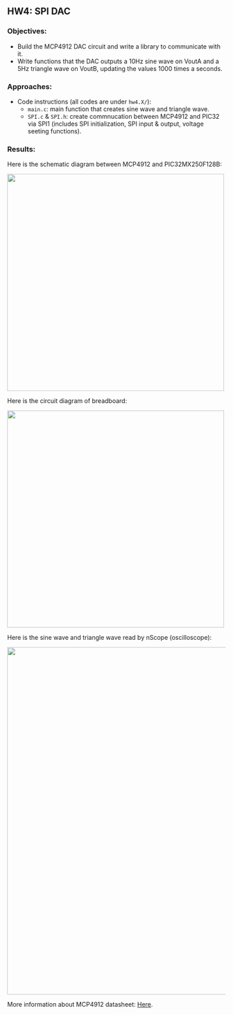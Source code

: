 ## HW4: SPI DAC
### Objectives:
* Build the MCP4912 DAC circuit and write a library to communicate with it.
* Write functions that the DAC outputs a 10Hz sine wave on VoutA and a 5Hz triangle wave on VoutB, updating the values 1000 times a seconds.

### Approaches:
* Code instructions (all codes are under `hw4.X/`):
  - `main.c`: main function that creates sine wave and triangle wave.
  - `SPI.c` & `SPI.h`: create commnucation between MCP4912 and PIC32 via SPI1 (includes SPI initialization, SPI input & output, voltage seeting functions).

### Results:

Here is the schematic diagram between MCP4912 and PIC32MX250F128B:

<img src="https://github.com/meng1994412/ChenyangMeng_ME433_2018/blob/master/HW4/Results/Schematic_Diagram.JPG" width="500">

Here is the circuit diagram of breadboard:

<img src="https://github.com/meng1994412/ChenyangMeng_ME433_2018/blob/master/HW4/Results/circuit%20board.JPG" width="500">

Here is the sine wave and triangle wave read by nScope (oscilloscope):

<img src="https://github.com/meng1994412/ChenyangMeng_ME433_2018/blob/master/HW4/Results/nScope%20reading.png" width="800">

More information about MCP4912 datasheet: [Here](https://github.com/meng1994412/ChenyangMeng_ME433_2018/blob/master/HW4/Results/MCP4912DataSheet.pdf).
